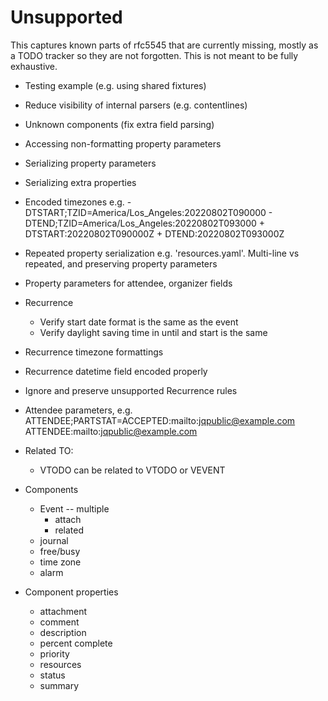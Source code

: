 # Unsupported

This captures known parts of rfc5545 that are currently missing, mostly as a
TODO tracker so they are not forgotten. This is not meant to be fully exhaustive.

- Testing example (e.g. using shared fixtures)
- Reduce visibility of internal parsers (e.g. contentlines)
- Unknown components (fix extra field parsing)
- Accessing non-formatting property parameters
- Serializing property parameters
- Serializing extra properties
- Encoded timezones e.g.
        - DTSTART;TZID=America/Los_Angeles:20220802T090000
        - DTEND;TZID=America/Los_Angeles:20220802T093000
        + DTSTART:20220802T090000Z
        + DTEND:20220802T093000Z
- Repeated property serialization e.g. 'resources.yaml'. Multi-line vs repeated, and preserving property parameters
- Property parameters for attendee, organizer fields
- Recurrence
  - Verify start date format is the same as the event
  - Verify daylight saving time in until and start is the same
- Recurrence timezone formattings
- Recurrence datetime field encoded properly
- Ignore and preserve unsupported Recurrence rules
- Attendee parameters, e.g.
    ATTENDEE;PARTSTAT=ACCEPTED:mailto:jqpublic@example.com
    ATTENDEE:mailto:jqpublic@example.com

- Related TO:
    - VTODO can be related to VTODO or VEVENT

- Components
  - Event
    -- multiple
    - attach
    - related
  - journal
  - free/busy
  - time zone
  - alarm

- Component properties
  - attachment
  - comment
  - description
  - percent complete
  - priority
  - resources
  - status
  - summary

